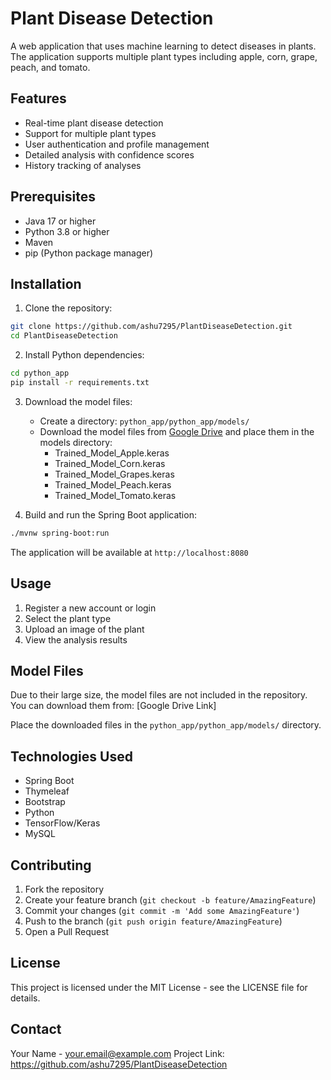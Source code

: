 # Plant Disease Detection

A web application that uses machine learning to detect diseases in plants. The application supports multiple plant types including apple, corn, grape, peach, and tomato.

## Features

- Real-time plant disease detection
- Support for multiple plant types
- User authentication and profile management
- Detailed analysis with confidence scores
- History tracking of analyses

## Prerequisites

- Java 17 or higher
- Python 3.8 or higher
- Maven
- pip (Python package manager)

## Installation

1. Clone the repository:
```bash
git clone https://github.com/ashu7295/PlantDiseaseDetection.git
cd PlantDiseaseDetection
```

2. Install Python dependencies:
```bash
cd python_app
pip install -r requirements.txt
```

3. Download the model files:
   - Create a directory: `python_app/python_app/models/`
   - Download the model files from [Google Drive](https://drive.google.com/drive/folders/your-folder-id) and place them in the models directory:
     - Trained_Model_Apple.keras
     - Trained_Model_Corn.keras
     - Trained_Model_Grapes.keras
     - Trained_Model_Peach.keras
     - Trained_Model_Tomato.keras

4. Build and run the Spring Boot application:
```bash
./mvnw spring-boot:run
```

The application will be available at `http://localhost:8080`

## Usage

1. Register a new account or login
2. Select the plant type
3. Upload an image of the plant
4. View the analysis results

## Model Files

Due to their large size, the model files are not included in the repository. You can download them from:
[Google Drive Link]

Place the downloaded files in the `python_app/python_app/models/` directory.

## Technologies Used

- Spring Boot
- Thymeleaf
- Bootstrap
- Python
- TensorFlow/Keras
- MySQL

## Contributing

1. Fork the repository
2. Create your feature branch (`git checkout -b feature/AmazingFeature`)
3. Commit your changes (`git commit -m 'Add some AmazingFeature'`)
4. Push to the branch (`git push origin feature/AmazingFeature`)
5. Open a Pull Request

## License

This project is licensed under the MIT License - see the LICENSE file for details.

## Contact

Your Name - your.email@example.com
Project Link: https://github.com/ashu7295/PlantDiseaseDetection 